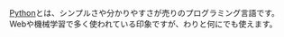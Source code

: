 [Python](https://www.python.org/)とは、シンプルさや分かりやすさが売りのプログラミング言語です。
Webや機械学習で多く使われている印象ですが、わりと何にでも使えます。
